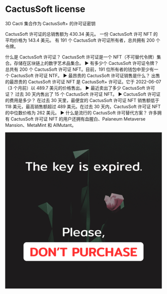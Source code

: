 # CactusSoft license

3D Cacti 集合作为 CactusSoft+ 的许可证密钥

CactusSoft 许可证的总销售额为 430.34 美元。 一份 CactusSoft 许可 NFT 的平均价格为 143.4 美元。 有 191 个 CactusSoft 许可证所有者，总共拥有 200 个令牌。

什么是 CactusSoft 许可证？
CactusSoft 许可证是一个 NFT（不可替代令牌）集合。存储在区块链上的数字艺术品集合。
▶ 有多少个 CactusSoft 许可证令牌？
总共有 200 个 CactusSoft 许可证 NFT。目前，191 位所有者的钱包中至少有一个 CactusSoft 许可证 NTF。
▶ 最昂贵的 CactusSoft 许可证销售是什么？
出售的最昂贵的 CactusSoft 许可证 NFT 是 CactusSoft+ 许可证。它于 2022-06-07（3 个月前）以 489.7 美元的价格售出。
▶ 最近卖出了多少 CactusSoft 许可证？
过去 30 天内售出了 15 个 CactusSoft 许可证 NFT。
▶ CactusSoft 许可证的费用是多少？
在过去 30 天里，最便宜的 CactusSoft 许可证 NFT 销售额低于 118 美元，最高销售额超过 489 美元。在过去 30 天内，CactusSoft 许可证 NFT 的中位数价格为 262 美元。
▶ 什么是流行的 CactusSoft 许可替代方案？
许多拥有 CactusSoft 许可证 NFT 的用户还拥有血腥白、Palaneum Metaverse Mansion、MetaMint 和 AIMutant。

![nft](unnamed.png)
